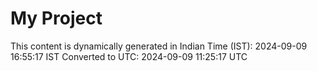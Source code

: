 # My Project

This content is dynamically generated in Indian Time (IST): 2024-09-09 16:55:17 IST
Converted to UTC: 2024-09-09 11:25:17 UTC
